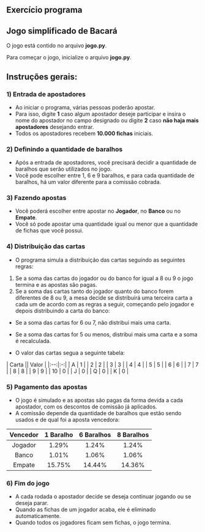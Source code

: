 ## Exercício programa
## Jogo simplificado de Bacará

O jogo está contido no arquivo **jogo.py**.

Para começar o jogo, inicialize o arquivo **jogo.py**.

## Instruções gerais:

### 1) Entrada de apostadores

- Ao iniciar o programa, várias pessoas poderão apostar.
- Para isso, digite **1** caso algum apostador deseje participar e insira o nome do apostador no campo designado ou digite **2** caso **não haja mais apostadores** desejando entrar.
- Todos os apostadores recebem **10.000 fichas** iniciais.

### 2) Definindo a quantidade de baralhos

- Após a entrada de apostadores, você precisará decidir a quantidade de baralhos que serão utilizados no jogo.
- Você pode escolher entre 1, 6 e 9 baralhos, e para cada quantidade de baralhos, há um valor diferente para a comissão cobrada.

### 3) Fazendo apostas

- Você poderá escolher entre apostar no **Jogador**, no **Banco** ou no **Empate**.
- Você só pode apostar uma quantidade igual ou menor que a quantidade de fichas que você possui.

### 4) Distribuição das cartas

- O programa simula a distribuição das cartas seguindo as seguintes regras:

1.  Se a soma das cartas do jogador ou do banco for igual a 8 ou 9 o jogo termina e as apostas são pagas.
2.  Se a soma das cartas tanto do jogador quanto do banco forem diferentes de 8 ou 9, a mesa decide se distribuirá uma terceira carta a cada um de acordo com as regras a seguir, começando pelo jogador e depois distribuindo a carta do banco:

- Se a soma das cartas for 6 ou 7, não distribui mais uma carta.
- Se a soma das cartas for 5 ou menos, distribui mais uma carta e a soma é recalculada.

- O valor das cartas segua a seguinte tabela:

| Carta || Valor |
|:--:|:-:|
|  A | 1 |
|  2 | 2 |
|  3 | 3 |
|  4 | 4 |
|  5 | 5 |
|  6 | 6 |
|  7 | 7 |
|  8 | 8 |
|  9 | 9 |
| 10 | 0 |
|  J | 0 |
|  Q | 0 |
|  K | 0 |

### 5) Pagamento das apostas

- O jogo é simulado e as apostas são pagas da forma devida a cada apostador, com os descontos de comissão já aplicados.
- A comissão depende da quantidade de baralhos que estão sendo usados e de qual foi a aposta vencedora:

| Vencedor | 1 Baralho | 6 Baralhos | 8 Baralhos |
|:--------:|:---------:|:----------:|:----------:|
|  Jogador |   1.29%   |    1.24%   |    1.24%   |
|   Banco  |   1.01%   |    1.06%   |    1.06%   |
|  Empate  |   15.75%  |   14.44%   |   14.36%   |

### 6) Fim do jogo

- A cada rodada o apostador decide se deseja continuar jogando ou se deseja parar.
- Quando as fichas de um jogador acaba, ele é eliminado automaticamente.
- Quando todos os jogadores ficam sem fichas, o jogo termina.